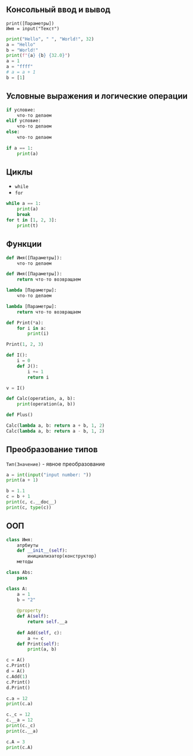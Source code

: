 ## Консольный ввод и вывод
`print([Параметры])`  
`Имя = input("Текст")`
```python
print("Hello", " ", "World!", 32)
a = "Hello"
b = "World!"
print(f"{a} {b} {32.0}")
a = 1
a = "ffff"
# a = a + 1
b = [1]
```
## Условные выражения и логические операции
```python
if условие:
	что-то делаем
elif условие:
	что-то делаем
else:
	что-то делаем
```
  
```python
if a == 1:
	print(a)
```
## Циклы
- `while`
- `for`
```python
while a == 1:
	print(a)
	break
for t in [1, 2, 3]:
	print(t)
```
## Функции
```python
def Имя([Параметры]):
	что-то делаем

def Имя([Параметры]):
	return что-то возвращаем

lambda [Параметры]:
	что-то делаем

lambda [Параметры]:
	return что-то возвращаем
```
  
```python
def Print(*a):
	for i in a:
		print(i)

Print(1, 2, 3)

def I():
	i = 0
	def J():
		i += 1
		return i

v = I()

def Calc(operation, a, b):
	print(operation(a, b))

def Plus()

Calc(lambda a, b: return a + b, 1, 2)
Calc(lambda a, b: return a - b, 1, 2)
```
## Преобразование типов
`Тип(Значение)` - явное преобразование
```python
a = int(input("input number: "))
print(a + 1)

b = 1.1
с = b + 1
print(c, c.__doc__)
print(c, type(c))
```
## ООП
```python
class Имя:
	атрбиуты
	def __init__(self):
		инициализатор(конструктор)
	методы
```
  
```python
class Abs:
	pass

class A:
	a = 1
	b = "2"
	
	@property
	def A(self):
		return self.__a 
	
	def Add(self, c):
		a += c
	def Print(self):
		print(a, b)

c = A()
c.Print()
d = A()
c.Add(1)
c.Print()
d.Print()

c.a = 12
print(c.a)

c._c = 12
c.__a = 12
print(c._c)
print(c.__a)

c.A = 3
print(c.A)
```